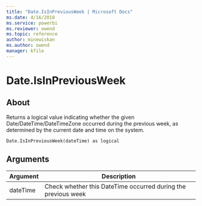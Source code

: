 ```yaml
---
title: "Date.IsInPreviousWeek | Microsoft Docs"
ms.date: 4/16/2018
ms.service: powerbi
ms.reviewer: owend
ms.topic: reference
author: minewiskan
ms.author: owend
manager: kfile
---
```

# Date.IsInPreviousWeek

  
## About  
Returns a logical value indicating whether the given Date/DateTime/DateTimeZone occurred during the previous week, as determined by the current date and time on the system.  
  
```  
Date.IsInPreviousWeek(dateTime) as logical  
```  
  
## Arguments  
  
|Argument|Description|  
|------------|---------------|  
|dateTime|Check whether this DateTime occurred during the previous week|  
  
